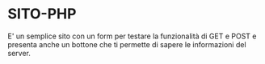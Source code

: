 # SITO-PHP
E' un semplice sito con un form per testare la funzionalità di GET e POST e presenta anche un bottone che ti permette di sapere le informazioni del server.
